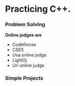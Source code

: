# Practicing C++.

### Problem Solving
**Online judges are**
- Codeforces
- CSES
- Uva online judge
- LightOj
- Uri online judge

### Simple Projects

